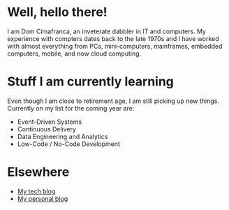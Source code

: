 # Well, hello there!

I am Dom Cimafranca, an inveterate dabbler in IT and computers.  My experience with compters dates back to the late 1970s
and I have worked with almost everything from PCs, mini-computers, mainframes, embedded computers, mobile, and now cloud computing.

# Stuff I am currently learning
Even though I am close to retirement age, I am still picking up new things.  Currently on my list for the coming year are:
- Event-Driven Systems
- Continuous Delivery
- Data Engineering and Analytics
- Low-Code / No-Code Development

# Elsewhere
- [My tech blog](http://dom.cimafranca.com)
- [My personal blog](http://villageidiotsavant.com)

